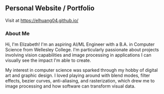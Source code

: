 ## Personal Website / Portfolio

Visit at https://elhuang04.github.io/

### About Me
Hi, I'm Elizabeth! I'm an aspiring AI/ML Engineer with a B.A. in Computer Science from Wellesley College. I'm particularly passionate about projects involving vision capabilities and image processing in applications I can visually see the impact I'm able to create.

My interest in computer science was sparked through my hobby of digital art and graphic design. I loved playing around with blend modes, filter effects, bezier curves, anti-aliasing, and rasterization, which drew me to image processing and how software can transform visual data.